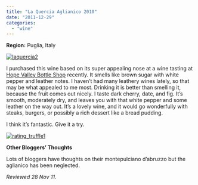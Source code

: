 ```yaml
---
title: "La Quercia Aglianico 2010"
date: "2011-12-29"
categories: 
  - "wine"
---
```


**Region:** Puglia, Italy

[![](http://s3.amazonaws.com/thegourmez-wpmedia/2011/12/laquercia2.jpg "laquercia2")](http://s3.amazonaws.com/thegourmez-wpmedia/2011/12/laquercia2.jpg)

I purchased this wine based on its super appealing nose at a wine tasting at [Hope Valley Bottle Shop](http://www.hvbottleshop.com/) recently. It smells like brown sugar with white pepper and leather notes. I haven’t had many leathery wines lately, so that may be what appealed to me most. Drinking it is better than smelling it, because the fruit comes out nicely. I taste dark cherry, date, and fig. It’s smooth, moderately dry, and leaves you with that white pepper and some leather on the way out. It’s a lovely wine, and it would go wonderfully with steaks, burgers, or possibly a rich dessert like a bread pudding.

I think it’s fantastic. Give it a try.

[![](http://s3.amazonaws.com/thegourmez-wpmedia/2009/02/rating_truffle1.gif "rating_truffle1")](http://s3.amazonaws.com/thegourmez-wpmedia/2009/02/rating_truffle1.gif)

**Other Bloggers’ Thoughts**

Lots of bloggers have thoughts on their montepulciano d’abruzzo but the aglianico has been neglected.

_Reviewed 28 Nov 11._
